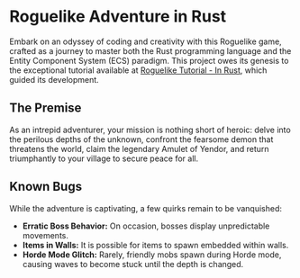 # **Roguelike Adventure in Rust**  

Embark on an odyssey of coding and creativity with this Roguelike game, crafted as a journey to master both the Rust programming language and the Entity Component System (ECS) paradigm. This project owes its genesis to the exceptional tutorial available at [Roguelike Tutorial - In Rust](http://bfnightly.bracketproductions.com/rustbook/), which guided its development.  

## **The Premise**  

As an intrepid adventurer, your mission is nothing short of heroic: delve into the perilous depths of the unknown, confront the fearsome demon that threatens the world, claim the legendary Amulet of Yendor, and return triumphantly to your village to secure peace for all.  

## **Known Bugs**  

While the adventure is captivating, a few quirks remain to be vanquished:  
- **Erratic Boss Behavior:** On occasion, bosses display unpredictable movements.  
- **Items in Walls:** It is possible for items to spawn embedded within walls.  
- **Horde Mode Glitch:** Rarely, friendly mobs spawn during Horde mode, causing waves to become stuck until the depth is changed.  
